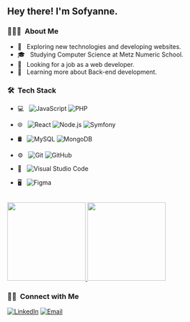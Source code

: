 <h2> Hey there! I'm Sofyanne.</h2> 

<h3> 👨🏻‍💻 &nbsp;About Me </h3>

- 🤔 &nbsp; Exploring new technologies and developing websites.
- 🎓 &nbsp; Studying Computer Science at Metz Numeric School.
- 💼 &nbsp; Looking for a job as a web developer.
- 🌱 &nbsp; Learning more about Back-end development.

<h3> 🛠 &nbsp;Tech Stack</h3>

- 💻 &nbsp;
  ![JavaScript](https://img.shields.io/badge/-JavaScript-333333?style=flat&logo=javascript)
  ![PHP](https://img.shields.io/badge/-Php-333333?style=flat&logo=php)
  <!-- ![Python](https://img.shields.io/badge/-Python-333333?style=flat&logo=python) -->
  
  <!-- ![Java](https://img.shields.io/badge/-Java-333333?style=flat&logo=Java&logoColor=007396) -->
- 🌐 &nbsp;
  ![React](https://img.shields.io/badge/-React-333333?style=flat&logo=react)
  ![Node.js](https://img.shields.io/badge/-Node.js-333333?style=flat&logo=node.js)
  ![Symfony](https://img.shields.io/badge/-Symfony-333333?style=flat&logo=symfony)
  <!-- ![HTML5](https://img.shields.io/badge/-HTML5-333333?style=flat&logo=HTML5)
  ![CSS](https://img.shields.io/badge/-CSS-333333?style=flat&logo=CSS3&logoColor=1572B6) -->
  
  
- 🛢 &nbsp;
  ![MySQL](https://img.shields.io/badge/-MySQL-333333?style=flat&logo=mysql)
  ![MongoDB](https://img.shields.io/badge/-MongoDB-333333?style=flat&logo=mongodb)
- ⚙️ &nbsp;
  ![Git](https://img.shields.io/badge/-Git-333333?style=flat&logo=git)
  ![GitHub](https://img.shields.io/badge/-GitHub-333333?style=flat&logo=github)
- 🔧 &nbsp;
  ![Visual Studio Code](https://img.shields.io/badge/-Visual%20Studio%20Code-333333?style=flat&logo=visual-studio-code&logoColor=007ACC)
  <!-- ![Eclipse](https://img.shields.io/badge/-Eclipse-333333?style=flat&logo=eclipse-ide&logoColor=2C2255) -->
- 🖥 &nbsp;
  ![Figma](https://img.shields.io/badge/-Figma-333333?style=flat&logo=figma)
  <!--![XD](https://img.shields.io/badge/-Xd-333333?style=flat&logo=adobe-xd) -->
  

<br/>

<a href="https://github.com/sofyanne">
  <img height="180em" src="https://github-readme-stats.vercel.app/api?username=sofyanne&theme=buefy&show_icons=true" />
  <img height="180em" src="https://github-readme-stats.vercel.app/api/top-langs/?username=sofyanne&theme=buefy&layout=compact" />
</a>

<br/>

<h3> 🤝🏻 &nbsp;Connect with Me </h3>

<p align="center">

<a href="https://www.linkedin.com/in/sofyannebadir/"><img alt="LinkedIn" src="https://img.shields.io/badge/LinkedIn-Sofyanne%20Badir-blue?style=flat-square&logo=linkedin"></a>
<a href="mailto:s.badir@outlook.com"><img alt="Email" src="https://img.shields.io/badge/Email-s.badir@outlook.com-blue?style=flat-square&logo=microsoft-outlook"></a>
</p>
